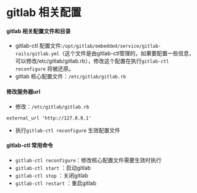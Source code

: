 # gitlab 相关配置

#### gitlab 相关配置文件和目录

* gitlab-ctl 配置文件:`/opt/gitlab/embedded/service/gitlab-rails/gitlab.yml`（这个文件是由gitlab-ctl管理的，如果要配置一些信息，可以修改/etc/gitlab/gitlab.rb），修改这个配置在执行`gitlab-ctl reconfigure` 将被还原。
* gitlab 核心配置文件：`/etc/gitlab/gitlab.rb`

#### 修改服务器url

* 修改：`/etc/gitlab/gitlab.rb`

```
external_url 'http://127.0.0.1'
```

* 执行`gitlab-ctl reconfigure` 生效配置文件

#### gitlab-ctl 常用命令

* `gitlab-ctl reconfigure`：修改核心配置文件需要生效时执行
* `gitlab-ctl start` ：启动gitlab
* `gitlab-ctl stop` ：关闭gitlab
* `gitlab-ctl restart` ：重启gitlab






